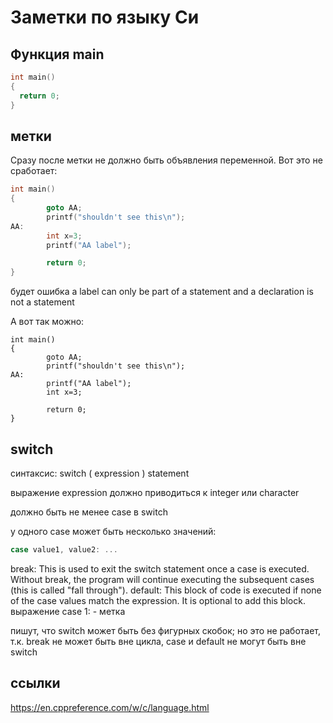 # Заметки по языку Си

## Функция main
~~~c
int main()
{
  return 0;
}
~~~

## метки
Сразу после метки не должно быть объявления переменной.
Вот это не сработает:
~~~c
int main()
{
        goto AA;
        printf("shouldn't see this\n");
AA:
        int x=3;
        printf("AA label");

        return 0;
}
~~~
будет ошибка 
a label can only be part of a statement and a declaration is not a statement

А вот так можно:
~~~с
int main()
{
        goto AA;
        printf("shouldn't see this\n");
AA:
        printf("AA label");
        int x=3;

        return 0;
}
~~~

## switch
синтаксис: 
switch ( expression ) statement		

выражение expression должно приводиться к integer или character

должно быть не менее case в switch

у одного case может быть несколько значений: 
~~~c
case value1, value2: ... 
~~~

break: This is used to exit the switch statement once a case is executed. Without break, the program will continue executing the subsequent cases (this is called "fall through").
default: This block of code is executed if none of the case values match the expression. It is optional to add this block.
выражение case 1: - метка

пишут, что switch может быть без фигурных скобок; но это не работает, т.к. break не может быть вне цикла, case и default не могут быть вне switch

## ссылки
https://en.cppreference.com/w/c/language.html

